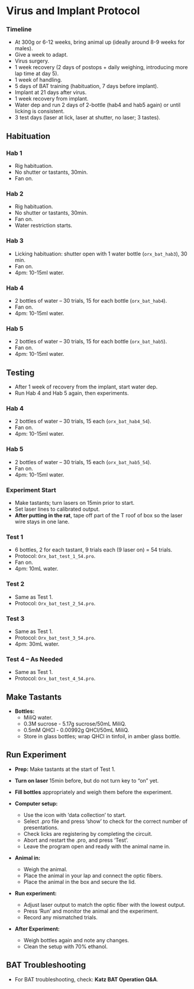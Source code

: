 
# Virus and Implant Protocol

### Timeline
- At 300g or 6-12 weeks, bring animal up (ideally around 8-9 weeks for males).
- Give a week to adapt.
- Virus surgery.
- 1 week recovery (2 days of postops + daily weighing, introducing more lap time at day 5).
- 1 week of handling.
- 5 days of BAT training (habituation, 7 days before implant).
- Implant at 21 days after virus.
- 1 week recovery from implant.
- Water dep and run 2 days of 2-bottle (hab4 and hab5 again) or until licking is consistent.
- 3 test days (laser at lick, laser at shutter, no laser; 3 tastes).

## Habituation

### Hab 1
- Rig habituation.
- No shutter or tastants, 30min.
- Fan on.

### Hab 2
- Rig habituation.
- No shutter or tastants, 30min.
- Fan on.
- Water restriction starts.

### Hab 3
- Licking habituation: shutter open with 1 water bottle (`orx_bat_hab3`), 30 min.
- Fan on.
- 4pm: 10-15ml water.

### Hab 4
- 2 bottles of water – 30 trials, 15 for each bottle (`orx_bat_hab4`).
- Fan on.
- 4pm: 10-15ml water.

### Hab 5
- 2 bottles of water – 30 trials, 15 for each bottle (`orx_bat_hab5`).
- Fan on.
- 4pm: 10-15ml water.

## Testing

- After 1 week of recovery from the implant, start water dep.
- Run Hab 4 and Hab 5 again, then experiments.

### Hab 4
- 2 bottles of water – 30 trials, 15 each (`orx_bat_hab4_54`).
- Fan on.
- 4pm: 10-15ml water.

### Hab 5
- 2 bottles of water – 30 trials, 15 each (`orx_bat_hab5_54`).
- Fan on.
- 4pm: 10-15ml water.

### Experiment Start
- Make tastants; turn lasers on 15min prior to start.
- Set laser lines to calibrated output.
- **After putting in the rat**, tape off part of the T roof of box so the laser wire stays in one lane.

### Test 1
- 6 bottles, 2 for each tastant, 9 trials each (9 laser on) = 54 trials.
- Protocol: `Orx_bat_test_1_54.pro`.
- Fan on.
- 4pm: 10mL water.

### Test 2
- Same as Test 1.
- Protocol: `Orx_bat_test_2_54.pro`.

### Test 3
- Same as Test 1.
- Protocol: `Orx_bat_test_3_54.pro`.
- 4pm: 30mL water.

### Test 4 – As Needed
- Same as Test 1.
- Protocol: `Orx_bat_test_4_54.pro`.

## Make Tastants
- **Bottles:**
  - MiliQ water.
  - 0.3M sucrose - 5.17g sucrose/50mL MiliQ.
  - 0.5mM QHCl - 0.00992g QHCl/50mL MiliQ.
  - Store in glass bottles; wrap QHCl in tinfoil, in amber glass bottle.

## Run Experiment
- **Prep:** Make tastants at the start of Test 1.
- **Turn on laser** 15min before, but do not turn key to “on” yet.
- **Fill bottles** appropriately and weigh them before the experiment.

- **Computer setup:** 
  - Use the icon with ‘data collection’ to start.
  - Select .pro file and press ‘show’ to check for the correct number of presentations.
  - Check licks are registering by completing the circuit.
  - Abort and restart the .pro, and press ‘Test’.
  - Leave the program open and ready with the animal name in.

- **Animal in:**
  - Weigh the animal.
  - Place the animal in your lap and connect the optic fibers.
  - Place the animal in the box and secure the lid.

- **Run experiment:**
  - Adjust laser output to match the optic fiber with the lowest output.
  - Press ‘Run’ and monitor the animal and the experiment.
  - Record any mismatched trials.
  
- **After Experiment:**
  - Weigh bottles again and note any changes.
  - Clean the setup with 70% ethanol.

## BAT Troubleshooting
- For BAT troubleshooting, check: **Katz BAT Operation Q&A**.
